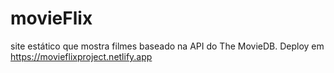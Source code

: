 # movieFlix
 site estático que mostra filmes baseado na API do The MovieDB. Deploy em https://movieflixproject.netlify.app
